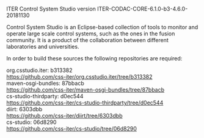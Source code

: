 ITER Control System Studio version ITER-CODAC-CORE-6.1.0-b3-4.6.0-20181130

Control System Studio is an Eclipse-based collection of tools
to monitor and operate large scale control systems, such as the
ones in the fusion community. It is a product of the collaboration
between different laboratories and universities.

In order to build these sources the following repositories are required:

org.csstudio.iter: b313382  
<https://github.com/css-iter/org.csstudio.iter/tree/b313382>  
maven-osgi-bundles: 87bbacb  
<https://github.com/css-iter/maven-osgi-bundles/tree/87bbacb>  
cs-studio-thirdparty: d0ec544  
<https://github.com/css-iter/cs-studio-thirdparty/tree/d0ec544>  
diirt: 6303dbb  
<https://github.com/css-iter/diirt/tree/6303dbb>  
cs-studio: 06d8290  
<https://github.com/css-iter/cs-studio/tree/06d8290>  
